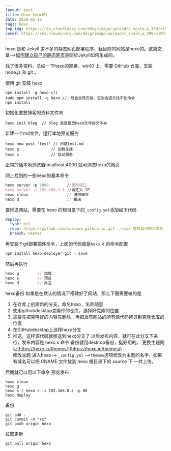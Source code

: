 ```yaml
---
layout: post
title: Hexo（win10）
date: 2020-05-15
tags: hexo 
top_img: https://res.cloudinary.com/ddsg/image/upload/c_scale,w_399/v1593394267/glenn-carstens-peters-npxXWgQ33ZQ-unsplash_cacyjx.jpg
cover: https://res.cloudinary.com/ddsg/image/upload/c_scale,w_399/v1593394267/glenn-carstens-peters-npxXWgQ33ZQ-unsplash_cacyjx.jpg
---
```

 hexo 是和 Jekyll 差不多的静态网页部署程序，我目前的网站是hexo的。这篇文章-->[如何建立自己的静态网页](/2020/04/26/2020-4-26-web/)是關於Jekyll如何生成的。

 找了很多资料，总结一下hexo的部署，win10 上，需要 GitHub 仓库，安装 node.js 和 git 。

 使用 git 安装 hexo
 ```
 npm install -g hexo-cli
 sudo npm install -g hexo //一般会全局安装，否则会提示找不到命令
 npm install
 ```
 初始化要放博客的资料文件夹
 ```
 hexo init blog  // blog 就是要放hexo文件的文件夹
 ```
 新建一个md文件，运行本地预览服务
 ```
 hexo new post "test" // 创建test.md  
 hexo g              // 加载生成
 hexo s              // 启动服务
 ```
 正常的话本地浏览器localhost:4000 就可浏览hexo的网页

网上找到的一些hexo的基本命令
```ruby
hexo server -p 5000        //更改端口
hexo server -i 192.168.1.1 //自定义 IP
hexo clean                 // 清除缓存
hexo d                     // 推送
```
要推送网站，需要在 hexo 的根目录下的`_config.yml`添加如下代码
```yml
deploy:
  type: git
  repo: https://github.com/xxx/xxx.github.io.git  //xxx 替换自己的仓库名
  branch: master
```
再安装个git部署插件命令，上面的代码就是`hexo d` 的命令配置
```js
npm install hexo-deployer-git --save
```
然后再执行
```ruby
hexo g        // 加载
hexo s        // 预览
hexo d        // 推送
```
hexo备份
如果是在默认的情况下搭建好了网站，那么下面需要做的是  
1. 在仓库上创建新的分支，命名hexo，名称随意
2. 使用githubdesktop克隆你的仓库，选择好克隆的位置
3. 需要先把克隆好的内容先删除，再把发布网站的所有源代码拷贝到克隆仓库的位置
4. 在GitHubdesktop上选择hexo分支
5. 推送，这样源代码就推送到hexo分支了
以后发布内容，就可在此分支下进行，发布内容是 hexo s 命令  备份就用desktop备份，挺好用的。
更换主题网址[https://hexo.io/themes/](https://hexo.io/themes/)  
修改主题 进入hexo--> `_config.yml` -->`themes`选项修改为主题的名字，如果有域名可以把 CNAME 文件放到 hexo 根目录下的 source 下 一并上传。

后期就可以用以下命令
预览发布
```
hexo clean
hexo g
hexo s / hexo s -i 192.168.0.2 -p 80
hexo deploy
```
备份
```
git add .
git commit -m "xx"
git push origin hexo
```
拉取更新
```
git pull origin hexo 
```
